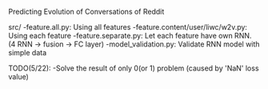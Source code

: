 Predicting Evolution of Conversations of Reddit

src/
 -feature.all.py: Using all features
 -feature.content/user/liwc/w2v.py: Using each feature
 -feature.separate.py: Let each feature have own RNN. (4 RNN -> fusion -> FC layer)
 -model_validation.py: Validate RNN model with simple data

TODO(5/22): 
 -Solve the result of only 0(or 1) problem (caused by 'NaN' loss value)

